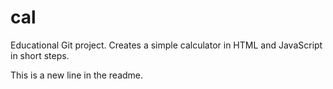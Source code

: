 # cal
Educational Git project. Creates a simple calculator in HTML and JavaScript in short steps. 

This is a new line in the readme.
